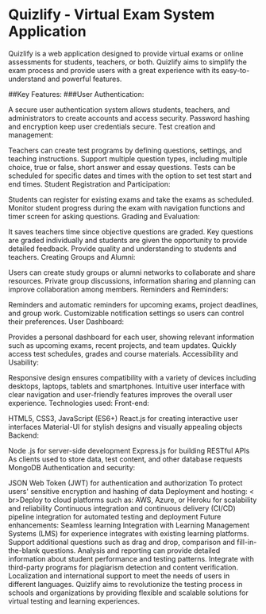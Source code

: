 # Quizlify - Virtual Exam System Application
Quizlify is a web application designed to provide virtual exams or online assessments for students, teachers, or both. Quizlify aims to simplify the exam process and provide users with a great experience with its easy-to-understand and powerful features.

##Key Features:
###User Authentication:

A secure user authentication system allows students, teachers, and administrators to create accounts and access security.
Password hashing and encryption keep user credentials secure.
Test creation and management:

Teachers can create test programs by defining questions, settings, and teaching instructions.
Support multiple question types, including multiple choice, true or false, short answer and essay questions.
Tests can be scheduled for specific dates and times with the option to set test start and end times.
Student Registration and Participation:

Students can register for existing exams and take the exams as scheduled.
Monitor student progress during the exam with navigation functions and timer screen for asking questions.
Grading and Evaluation:

It saves teachers time since objective questions are graded.
Key questions are graded individually and students are given the opportunity to provide detailed feedback.
Provide quality and understanding to students and teachers.
Creating Groups and Alumni:

Users can create study groups or alumni networks to collaborate and share resources.
Private group discussions, information sharing and planning can improve collaboration among members.
Reminders and Reminders:

Reminders and automatic reminders for upcoming exams, project deadlines, and group work.
Customizable notification settings so users can control their preferences.
User Dashboard:

Provides a personal dashboard for each user, showing relevant information such as upcoming exams, recent projects, and team updates.
Quickly access test schedules, grades and course materials.
Accessibility and Usability:

Responsive design ensures compatibility with a variety of devices including desktops, laptops, tablets and smartphones.
Intuitive user interface with clear navigation and user-friendly features improves the overall user experience.
Technologies used:
Front-end:

HTML5, CSS3, JavaScript (ES6+)
React.js for creating interactive user interfaces
Material-UI for stylish designs and visually appealing objects
Backend:

Node .js for server-side development
Express.js for building RESTful APIs
As clients used to store data, test content, and other database requests MongoDB
Authentication and security:

JSON Web Token (JWT) for authentication and authorization
To protect users' sensitive encryption and hashing of data
Deployment and hosting:
< br>Deploy to cloud platforms such as: AWS, Azure, or Heroku for scalability and reliability
Continuous integration and continuous delivery (CI/CD) pipeline integration for automated testing and deployment
Future enhancements:
Seamless learning Integration with Learning Management Systems (LMS) for experience integrates with existing learning platforms.
Support additional questions such as drag and drop, comparison and fill-in-the-blank questions.
Analysis and reporting can provide detailed information about student performance and testing patterns.
Integrate with third-party programs for plagiarism detection and content verification.
Localization and international support to meet the needs of users in different languages.
Quizlify aims to revolutionize the testing process in schools and organizations by providing flexible and scalable solutions for virtual testing and learning experiences.
